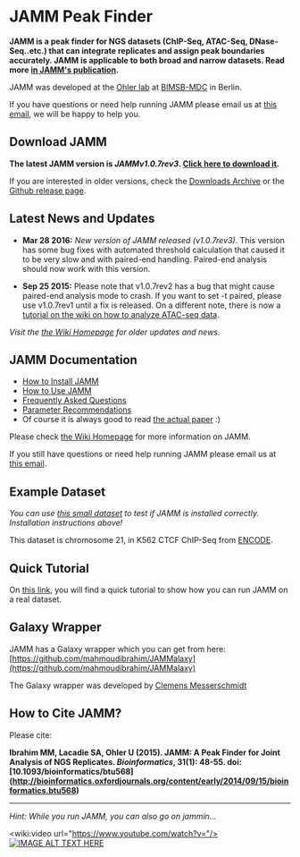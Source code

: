 JAMM Peak Finder
======

**JAMM is a peak finder for NGS datasets (ChIP-Seq, ATAC-Seq, DNase-Seq..etc.) that can integrate replicates and assign peak boundaries accurately. JAMM is applicable to both broad and narrow datasets. Read more [in JAMM's publication](http://bioinformatics.oxfordjournals.org/content/early/2014/09/15/bioinformatics.btu568).** 

JAMM was developed at the [Ohler lab](http://ohlerlab.mdc-berlin.net/) at [BIMSB-MDC](http://www.mdc-berlin.de/13800178/en/bimsb) in Berlin.

If you have questions or need help running JAMM please email us at [this email](http://www.google.com/recaptcha/mailhide/d?k=01vPijd2GG0LEbZV2NyE_rSA==&c=49GEiFp47dZQV_120clczwxYcP3tQ98VWBJtNl6_dBw=), we will be happy to help you.



Download JAMM
------

**The latest JAMM version is _JAMMv1.0.7rev3_. [Click here to download it](https://github.com/mahmoudibrahim/JAMM/archive/v1.0.7.3.zip).**

If you are interested in older versions, check the [Downloads Archive](https://github.com/mahmoudibrahim/JAMM/wiki/JAMM-Downloads-Archive) or the [Github release page](https://github.com/mahmoudibrahim/JAMM/releases). 



Latest News and Updates
------

* **Mar 28 2016:** *New version of JAMM released (v1.0.7rev3)*. This version has some bug fixes with automated threshold calculation that caused it to be very slow and with paired-end handling. Paired-end analysis should now work with this version.

* **Sep 25 2015:** Please note that v1.0.7rev2 has a bug that might cause paired-end analysis mode to crash. If you want to set -t paired, please use v1.0.7rev1 until a fix is released. On a different note, there is now a [tutorial on the wiki on how to analyze ATAC-seq data](https://github.com/mahmoudibrahim/JAMM/wiki/How-to-Preprocess-ATAC-seq-Data-for-JAMM).

_Visit the [the Wiki Homepage](https://github.com/mahmoudibrahim/JAMM/wiki) for older updates and news._



JAMM Documentation
------

 * [How to Install JAMM](https://github.com/mahmoudibrahim/JAMM/wiki/Installing-JAMM)
 * [How to Use JAMM](https://github.com/mahmoudibrahim/JAMM/wiki/Usage)
 * [Frequently Asked Questions](https://github.com/mahmoudibrahim/JAMM/wiki/Frequently-Asked-Questions)
 * [Parameter Recommendations](https://github.com/mahmoudibrahim/JAMM/wiki/JAMM-Parameter-Recommendation)
 * Of course it is always good to read [the actual paper](http://bioinformatics.oxfordjournals.org/content/31/1/48) :)

Please check [the Wiki Homepage](https://github.com/mahmoudibrahim/JAMM/wiki) for more information on JAMM. 

If you still have questions or need help running JAMM please email us at [this email](http://www.google.com/recaptcha/mailhide/d?k=01vPijd2GG0LEbZV2NyE_rSA==&c=49GEiFp47dZQV_120clczwxYcP3tQ98VWBJtNl6_dBw=).



Example Dataset
------

*You can use [this small dataset](https://drive.google.com/file/d/0B8nxBVNVchN9cFFzQnQxMnNQUjQ/edit?usp=sharing) to test if JAMM is installed correctly. Installation instructions above!*

This dataset is chromosome 21, in K562 CTCF ChIP-Seq from [ENCODE](https://genome.ucsc.edu/ENCODE/).



Quick Tutorial
------

On [this link](https://github.com/mahmoudibrahim/JAMM/wiki/Basic-Tutorial), you will find a quick tutorial to show how you can run JAMM on a real dataset.


Galaxy Wrapper
------
JAMM has a Galaxy wrapper which you can get from here: [https://github.com/mahmoudibrahim/JAMMalaxy](https://github.com/mahmoudibrahim/JAMMalaxy)

The Galaxy wrapper was developed by [Clemens Messerschmidt](https://github.com/messersc)


How to Cite JAMM?
------

Please cite:

**Ibrahim MM, Lacadie SA, Ohler U (2015). JAMM: A Peak Finder for Joint Analysis of NGS Replicates. _Bioinformatics_, 31(1): 48-55. doi: [10.1093/bioinformatics/btu568] (http://bioinformatics.oxfordjournals.org/content/early/2014/09/15/bioinformatics.btu568)**


---

*Hint: While you run JAMM, you can also go on jammin...*

<wiki:video url="https://www.youtube.com/watch?v="/>
[![IMAGE ALT TEXT HERE](http://img.youtube.com/vi/HSs1HgM0Wos/0.jpg)](http://www.youtube.com/watch?v=HSs1HgM0Wos)
